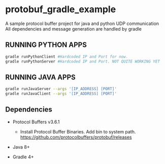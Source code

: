 # protobuf_gradle_example
A sample protocol buffer project for java and python UDP communication
All dependencies and message generation are handled by gradle

## RUNNING PYTHON APPS
```bash
gradle runPythonClient #Hardcoded IP and Port for now.
gradle runPythonServer #Hardcoded IP and Port. NOT QUITE WORKING YET
```

## RUNNING JAVA APPS
```bash
gradle runJavaServer --args '[IP_ADDRESS] [PORT]'
gradle runJavaClient --args '[IP_ADDRESS] [PORT]'
```

## Dependencies
- Protocol Buffers v3.6.1 
   - Install Protocol Buffer Binaries. Add bin to system path. https://github.com/protocolbuffers/protobuf/releases

- Java 8+
- Gradle 4+